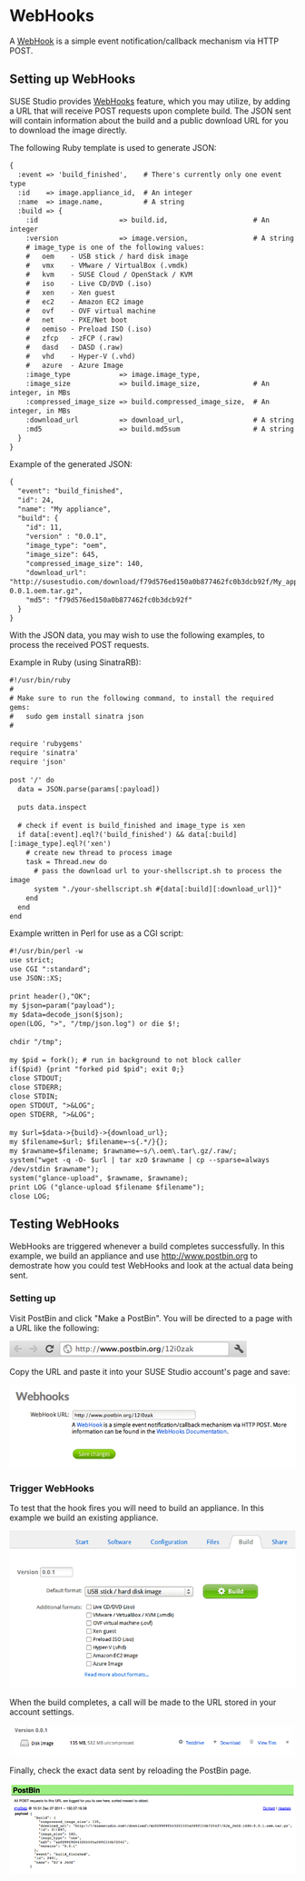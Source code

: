 # WebHooks

A [WebHook][webhooks] is a simple event notification/callback mechanism via HTTP
POST.

## Setting up WebHooks

SUSE Studio provides [WebHooks][webhooks] feature, which you may utilize, by
adding a URL that will receive POST requests upon complete build. The JSON sent
will contain information about the build and a public download URL for you to
download the image directly.

The following Ruby template is used to generate JSON:

    {
      :event => 'build_finished',    # There's currently only one event type
      :id    => image.appliance_id,  # An integer
      :name  => image.name,          # A string
      :build => {
        :id                    => build.id,                     # An integer
        :version               => image.version,                # A string
        # image_type is one of the following values:
        #   oem    - USB stick / hard disk image
        #   vmx    - VMware / VirtualBox (.vmdk)
        #   kvm    - SUSE Cloud / OpenStack / KVM
        #   iso    - Live CD/DVD (.iso)
        #   xen    - Xen guest
        #   ec2    - Amazon EC2 image
        #   ovf    - OVF virtual machine
        #   net    - PXE/Net boot
        #   oemiso - Preload ISO (.iso)
        #   zfcp   - zFCP (.raw)
        #   dasd   - DASD (.raw)
        #   vhd    - Hyper-V (.vhd)
        #   azure  - Azure Image
        :image_type            => image.image_type,
        :image_size            => build.image_size,             # An integer, in MBs
        :compressed_image_size => build.compressed_image_size,  # An integer, in MBs
        :download_url          => download_url,                 # A string
        :md5                   => build.md5sum                  # A string
      }
    }

Example of the generated JSON:

    {
      "event": "build_finished",
      "id": 24,
      "name": "My appliance",
      "build": {
        "id": 11,
        "version" : "0.0.1",
        "image_type": "oem",
        "image_size": 645,
        "compressed_image_size": 140,
        "download_url": "http://susestudio.com/download/f79d576ed150a0b877462fc0b3dcb92f/My_appliance.x86_64-0.0.1.oem.tar.gz",
        "md5": "f79d576ed150a0b877462fc0b3dcb92f"
      }
    }

With the JSON data, you may wish to use the following examples, to process the
received POST requests.

Example in Ruby (using SinatraRB):

    #!/usr/bin/ruby
    #
    # Make sure to run the following command, to install the required gems:
    #   sudo gem install sinatra json
    #

    require 'rubygems'
    require 'sinatra'
    require 'json'

    post '/' do
      data = JSON.parse(params[:payload])

      puts data.inspect

      # check if event is build_finished and image_type is xen
      if data[:event].eql?('build_finished') && data[:build][:image_type].eql?('xen')
        # create new thread to process image
        task = Thread.new do
          # pass the download url to your-shellscript.sh to process the image
          system "./your-shellscript.sh #{data[:build][:download_url]}"
        end
      end
    end

Example written in Perl for use as a CGI script:

    #!/usr/bin/perl -w
    use strict;
    use CGI ":standard";
    use JSON::XS;

    print header(),"OK";
    my $json=param("payload");
    my $data=decode_json($json);
    open(LOG, ">", "/tmp/json.log") or die $!;

    chdir "/tmp";

    my $pid = fork(); # run in background to not block caller
    if($pid) {print "forked pid $pid"; exit 0;}
    close STDOUT;
    close STDERR;
    close STDIN;
    open STDOUT, ">&LOG";
    open STDERR, ">&LOG";

    my $url=$data->{build}->{download_url};
    my $filename=$url; $filename=~s{.*/}{};
    my $rawname=$filename; $rawname=~s/\.oem\.tar\.gz/.raw/;
    system("wget -q -O- $url | tar xzO $rawname | cp --sparse=always /dev/stdin $rawname");
    system("glance-upload", $rawname, $rawname);
    print LOG ("glance-upload $filename $filename");
    close LOG;


## Testing WebHooks

WebHooks are triggered whenever a build completes successfully. In this example,
we build an appliance and use <http://www.postbin.org> to demostrate how you
could test WebHooks and look at the actual data being sent.

### Setting up

Visit PostBin and click "Make a PostBin". You will be directed to a page with a
URL like the following:

![Postbin URL](postbin_url.png)

Copy the URL and paste it into your SUSE Studio account's page and save:

![WebHook URL](webhook_url.png)

### Trigger WebHooks

To test that the hook fires you will need to build an appliance. In this example
we build an existing appliance.

![Build](build.png)

When the build completes, a call will be made to the URL stored in your account
settings.

![Build done](build_done.png)

Finally, check the exact data sent by reloading the PostBin page.

![POST Payload](postbin_payload.png)


[webhooks]: http://en.wikipedia.org/wiki/Webhook
